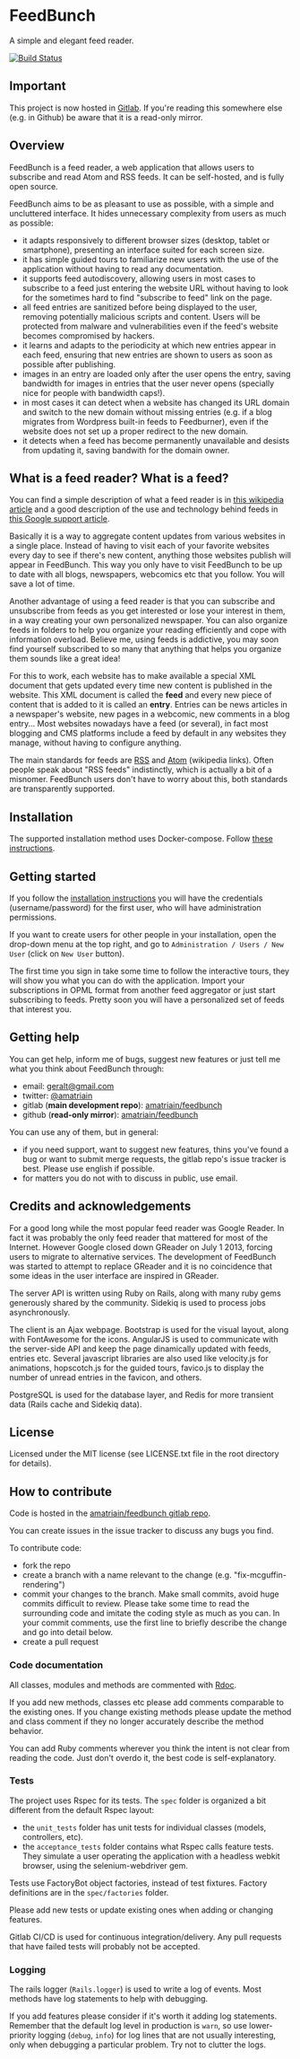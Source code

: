 # FeedBunch

A simple and elegant feed reader.

[![Build Status](https://gitlab.com/amatriain/feedbunch/badges/master/pipeline.svg)](https://gitlab.com/amatriain/feedbunch/-/commits/master)

## Important
This project is now hosted in [Gitlab](https://gitlab.com/amatriain/feedbunch). If you're reading this somewhere else
(e.g. in Github) be aware that it is a read-only mirror.

## Overview

FeedBunch is a feed reader, a web application that allows users to subscribe and read Atom and RSS feeds. It can be 
self-hosted, and is fully open source.

FeedBunch aims to be as pleasant to use as possible, with a simple and uncluttered interface. It hides unnecessary
complexity from users as much as possible:

- it adapts responsively to different browser sizes (desktop, tablet or smartphone), presenting an interface suited for
each screen size.
- it has simple guided tours to familiarize new users with the use of the application without having to read any
documentation.
- it supports feed autodiscovery, allowing users in most cases to subscribe to a feed just entering the website URL
without having to look for the sometimes hard to find "subscribe to feed" link on the page.
- all feed entries are sanitized before being displayed to the user, removing potentially malicious scripts and content.
 Users will be protected from malware and vulnerabilities even if the feed's website becomes compromised by hackers.
- it learns and adapts to the periodicity at which new entries appear in each feed, ensuring that new entries are
shown to users as soon as possible after publishing.
- images in an entry are loaded only after the user opens the entry, saving bandwidth for images in entries that the
user never opens (specially nice for people with bandwidth caps!).
- in most cases it can detect when a website has changed its URL domain and switch to the new domain without missing 
entries (e.g. if a blog migrates from Wordpress built-in feeds to  Feedburner), even if the website does not set up a
proper redirect to the new domain.
- it detects when a feed has become permanently unavailable and desists from updating it, saving bandwith for the domain
owner.

## What is a feed reader? What is a feed?

You can find a simple description of what a feed reader is in 
[this wikipedia article](http://en.wikipedia.org/wiki/News_aggregator)
and a good description of the use and technology behind feeds in 
[this Google support article](https://support.google.com/feedburner/answer/79408?hl=en).

Basically it is a way to aggregate content updates from various websites in a single place. Instead of having to
visit each of your favorite websites every day to see if there's new content, anything those websites publish will
appear in FeedBunch. This way you only have to visit FeedBunch to be up to date with all blogs, newspapers, webcomics etc
that you follow. You will save a lot of time.

Another advantage of using a feed reader is that you can subscribe and unsubscribe from feeds as you get interested or 
lose your interest in them, in a way creating your own personalized newspaper. You can also organize feeds in folders 
to help you organize your reading efficiently and cope with information overload. Believe me, using feeds is addictive, 
you may soon find yourself subscribed to so many that anything that helps you organize them sounds like a great idea!

For this to work, each website has to make available a special XML document that gets updated every time new content is
published in the website. This XML document is called the **feed** and every new piece of content that is added to it is
called an **entry**. Entries can be news articles in a newspaper's website, new pages in a webcomic, new comments in a
blog entry... Most websites nowadays have a feed (or several), in fact most blogging and CMS platforms include a feed by
default in any websites they manage, without having to configure anything.

The main standards for feeds are [RSS](http://en.wikipedia.org/wiki/RSS) and 
[Atom](http://en.wikipedia.org/wiki/Atom_%28standard%29)
(wikipedia links). Often people speak about "RSS feeds" indistinctly, which is actually a bit of a misnomer. FeedBunch
users don't have to worry about this, both standards are transparently supported.

## Installation

The supported installation method uses Docker-compose. Follow [these instructions](INSTALLATION.md).

## Getting started

If you follow the [installation instructions](INSTALLATION.md) you will have the credentials (username/password) for 
the first user, who will have administration permissions.

If you want to create users for other people in your installation, open the drop-down menu at the top right, and go 
to ```Administration / Users / New User``` (click on ```New User``` button).

The first time you sign in take some time to follow the interactive tours, they will show you what you can do with the 
application. Import your subscriptions in OPML format from another feed aggregator or just start subscribing to feeds. 
Pretty soon you will have a personalized set of feeds that interest you.

## Getting help

You can get help, inform me of bugs, suggest new features or just tell me what you think about FeedBunch through:

- email: geralt@gmail.com
- twitter: [@amatriain](http://twitter.com/amatriain)
- gitlab (**main development repo**): [amatriain/feedbunch](https://gitlab.com/amatriain/feedbunch)
- github (**read-only mirror**): [amatriain/feedbunch](https://github.com/amatriain/feedbunch)

You can use any of them, but in general:

- if you need support, want to suggest new features, thins you've found a bug or want to submit merge requests, the
gitlab repo's issue tracker is best. Please use english if possible.
- for matters you do not with to discuss in public, use email.

## Credits and acknowledgements

For a good long while the most popular feed reader was Google Reader. In fact it was probably the only feed reader that
mattered for most of the Internet. However Google closed down GReader on July 1 2013, forcing users to migrate to
alternative services. The development of FeedBunch was started to attempt to replace GReader and it is no coincidence 
that
some ideas in the user interface are inspired in GReader.

The server API is written using Ruby on Rails, along with many ruby gems generously shared by the community. Sidekiq is
used to process jobs asynchronously.

The client is an Ajax webpage. Bootstrap is used for the visual layout, along with FontAwesome for the icons. AngularJS
is used to communicate with the server-side API and keep the page dinamically updated with feeds, entries etc. Several
javascript libraries are also used like velocity.js for animations, hopscotch.js for the guided tours, favico.js to
display the number of unread entries in the favicon, and others.

PostgreSQL is used for the database layer, and Redis for more transient data (Rails cache and Sidekiq data).

## License

Licensed under the MIT license (see LICENSE.txt file in the root directory for details).

## How to contribute

Code is hosted in the [amatriain/feedbunch gitlab repo](https://gitlab.com/amatriain/feedbunch).

You can create issues in the issue tracker to discuss any bugs you find.

To contribute code:

- fork the repo
- create a branch with a name relevant to the change (e.g. "fix-mcguffin-rendering")
- commit your changes to the branch. Make small commits, avoid huge commits difficult to review. Please take some time 
to
read the surrounding code and imitate the coding style as much as you can. In your commit comments, use the first line
to briefly describe the change and go into detail below.
- create a pull request

### Code documentation

All classes, modules and methods are commented with [Rdoc](https://github.com/rdoc/rdoc).

If you add new methods, classes etc please add comments comparable to the existing ones. If you change existing methods
please update the method and class comment if they no longer accurately describe the method behavior.

You can add Ruby comments wherever you think the intent is not clear from reading the code. Just don't overdo it,
the best code is self-explanatory.

### Tests

The project uses Rspec for its tests. The ```spec``` folder is organized a bit different from the default Rspec layout:

- the ```unit_tests``` folder has unit tests for individual classes (models, controllers, etc).
- the ```acceptance_tests``` folder contains what Rspec calls feature tests. They simulate a user operating the 
application with a headless webkit browser, using the selenium-webdriver gem.

Tests use FactoryBot object factories, instead of test fixtures. Factory definitions are in the 
```spec/factories``` folder.

Please add new tests or update existing ones when adding or changing features.

Gitlab CI/CD is used for continuous integration/delivery. Any pull requests that have failed tests will probably not 
be accepted.

### Logging

The rails logger (```Rails.logger```) is used to write a log of events. Most methods have log statements to help with
debugging.

If you add features please consider if it's worth it adding log statements. Remember that the default log level in
production is ```warn```, so use lower-priority logging (```debug```, ```info```) for log lines that are not usually
interesting, only when debugging a particular problem. Try not to clutter the logs.
